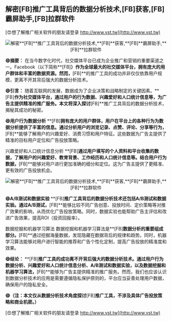 ## **解密**[FB]**推广工具背后的数据分析技术,**[FB]**获客,**[FB]**霸屏助手,**[FB]**拉群软件**

[😍想了解推广相关软件的朋友请登录 http://www.vst.tw](http://www.vst.tw)

 <center><img src="https://vst.tw/MP4/tuiguang/png/5.png" alt="解密**[FB]**推广工具背后的数据分析技术,**[FB]**获客,**[FB]**霸屏助手,**[FB]**拉群软件"></center>

**😄摘要：**
在当今数字化时代，社交媒体平台已成为企业推广和营销的重要渠道之一。Facebook（以下简称**[FB]**）作为全球最大的社交媒体平台，拥有庞大的用户群体和丰富的数据资源。然而，**[FB]**的推广工具的成功并非仅仅依靠用户规模，更离不开其背后强大的数据分析技术。

**😄引言：**
随着互联网的发展，数据成为了企业决策和战略制定的关键因素。**[FB]**作为社交媒体平台，通过用户的行为数据、兴趣爱好和人口统计信息等，为广告主提供精准的推广服务。本文将深入探讨**[FB]**推广工具背后的数据分析技术，揭秘其成功的秘密。

**😄用户行为数据分析**
**[FB]**拥有庞大的用户群体，用户在平台上的各种行为为数据分析提供了丰富的信息。通过分析用户的浏览记录、点赞、评论、分享等行为，**[FB]**能够了解用户的兴趣爱好、消费习惯和用户特征。这些数据为广告主提供了精准的目标用户定位和广告投放策略。

兴趣爱好和人口统计信息分析
**[FB]**通过用户填写的个人资料和平台收集的数据，了解用户的兴趣爱好、教育背景、工作经历和人口统计信息等。结合用户行为数据，**[FB]**能够对用户进行更加准确的细分和定位。这为广告主提供了更精准、更有效的广告投放机会。

 <center><img src="https://vst.tw/MP4/tuiguang/png/2.png" alt="解密**[FB]**推广工具背后的数据分析技术,**[FB]**获客,**[FB]**霸屏助手,**[FB]**拉群软件"></center>

**😄A/B测试和数据实验**
**[FB]**推广工具背后的数据分析技术还包括A/B测试和数据实验。通过A/B测试，**[FB]**能够比较不同广告创意、投放时间、定价策略等对推广效果的影响，从而优化广告投放策略。同时，数据实验也能帮助广告主评估和改进广告效果，提高ROI（投资回报率）。

数据挖掘和机器学习算法
数据挖掘和机器学习算法是**[FB]**数据分析的重要组成部分。**[FB]**通过挖掘海量数据，发现隐藏在数据背后的规律和趋势。同时，机器学习算法能够对用户进行智能的推荐和广告个性化定制，提高广告投放的精准度和效果。

**😄结论：**
**[FB]**推广工具的成功离不开背后强大的数据分析技术。通过用户行为数据分析、兴趣爱好和人口统计信息分析、A/B测试和数据实验，以及数据挖掘和机器学习算法，**[FB]**能够为广告主提供精准的推广服务。然而，我们也应该认识到数据分析技术的应用是需要遵循隐私保护原则的，平台应当妥善处理用户数据，确保用户的隐私安全。

**😄（注：本文仅从数据分析技术角度探讨**[FB]**推广工具，不涉及具体广告投放策略和商业机密。）**

[😍想了解推广相关软件的朋友请登录 http://www.vst.tw](http://www.vst.tw)



